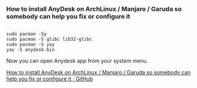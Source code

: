 ---
---
### How to install AnyDesk on ArchLinux / Manjaro / Garuda so somebody can help you fix or configure it

```

sudo pacman -Sy
sudo pacman -S glibc lib32-glibc
sudo pacman -S yay
yay -S anydesk-bin

```

Now you can open Anydesk app from your system menu.

[How to install AnyDesk on ArchLinux / Manjaro / Garuda so somebody can help you fix or configure it · GitHub](https://gist.github.com/sxiii/e34b6501c6a225d453dc7273bb66c060)